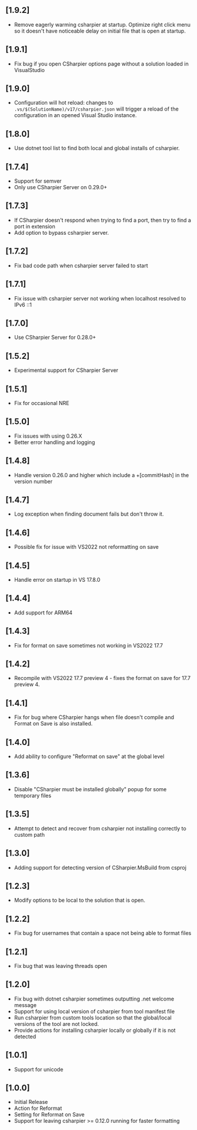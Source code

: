 ﻿## [1.9.2]
- Remove eagerly warming csharpier at startup. Optimize right click menu so it doesn't have noticeable delay on initial file that is open at startup.

## [1.9.1]
- Fix bug if you open CSharpier options page without a solution loaded in VisualStudio

## [1.9.0]
- Configuration will hot reload: changes to `.vs/$(SolutionName)/v17/csharpier.json` will trigger a reload of the configuration in an opened Visual Studio instance.

## [1.8.0]
- Use dotnet tool list to find both local and global installs of csharpier.

## [1.7.4]
- Support for semver
- Only use CSharpier Server on 0.29.0+

## [1.7.3]
- If CSharpier doesn't respond when trying to find a port, then try to find a port in extension
- Add option to bypass csharpier server.

## [1.7.2]
- Fix bad code path when csharpier server failed to start

## [1.7.1]
- Fix issue with csharpier server not working when localhost resolved to IPv6 ::1

## [1.7.0]
- Use CSharpier Server for 0.28.0+

## [1.5.2]
- Experimental support for CSharpier Server

## [1.5.1]
- Fix for occasional NRE

## [1.5.0]
- Fix issues with using 0.26.X
- Better error handling and logging

## [1.4.8]
- Handle version 0.26.0 and higher which include a +[commitHash] in the version number

## [1.4.7]
- Log exception when finding document fails but don't throw it.

## [1.4.6]
- Possible fix for issue with VS2022 not reformatting on save

## [1.4.5]
- Handle error on startup in VS 17.8.0

## [1.4.4]
- Add support for ARM64

## [1.4.3]
- Fix for format on save sometimes not working in VS2022 17.7

## [1.4.2]
- Recompile with VS2022 17.7 preview 4 - fixes the format on save for 17.7 preview 4.

## [1.4.1]
- Fix for bug where CSharpier hangs when file doesn't compile and Format on Save is also installed.

## [1.4.0]
- Add ability to configure "Reformat on save" at the global level

## [1.3.6]
- Disable "CSharpier must be installed globally" popup for some temporary files

## [1.3.5]
- Attempt to detect and recover from csharpier not installing correctly to custom path

## [1.3.0]
- Adding support for detecting version of CSharpier.MsBuild from csproj

## [1.2.3]
- Modify options to be local to the solution that is open.

## [1.2.2]
- Fix bug for usernames that contain a space not being able to format files

## [1.2.1]
- Fix bug that was leaving threads open

## [1.2.0]
- Fix bug with dotnet csharpier sometimes outputting .net welcome message
- Support for using local version of csharpier from tool manifest file
- Run csharpier from custom tools location so that the global/local versions of the tool are not locked.
- Provide actions for installing csharpier locally or globally if it is not detected

## [1.0.1]
- Support for unicode

## [1.0.0]
- Initial Release
- Action for Reformat
- Setting for Reformat on Save
- Support for leaving csharpier >= 0.12.0 running for faster formatting